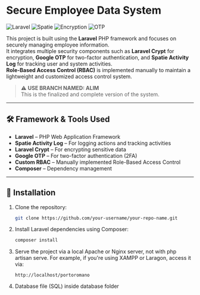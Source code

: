 # Secure Employee Data System

![Laravel](https://img.shields.io/badge/Laravel-FF2D20?style=for-the-badge&logo=laravel&logoColor=white)
![Spatie](https://img.shields.io/badge/Spatie-Activity%20Log-blue?style=for-the-badge&logo=laravel&logoColor=white)
![Encryption](https://img.shields.io/badge/Laravel-Crypt-green?style=for-the-badge&logo=laravel&logoColor=white)
![OTP](https://img.shields.io/badge/Google%20OTP-2FA-yellow?style=for-the-badge&logo=google&logoColor=white)

This project is built using the **Laravel** PHP framework and focuses on securely managing employee information.  
It integrates multiple security components such as **Laravel Crypt** for encryption, **Google OTP** for two-factor authentication, and **Spatie Activity Log** for tracking user and system activities.  
**Role-Based Access Control (RBAC)** is implemented manually to maintain a lightweight and customized access control system.

> ⚠️ **USE BRANCH NAMED: ALIM**  
> This is the finalized and complete version of the system.

---

## 🛠 Framework & Tools Used

- **Laravel** – PHP Web Application Framework
- **Spatie Activity Log** – For logging actions and tracking activities
- **Laravel Crypt** – For encrypting sensitive data
- **Google OTP** – For two-factor authentication (2FA)
- **Custom RBAC** – Manually implemented Role-Based Access Control
- **Composer** – Dependency management

---

## 🚀 Installation

1. Clone the repository:
   ```bash
   git clone https://github.com/your-username/your-repo-name.git

2. Install Laravel dependencies using Composer:
   ```bash
   composer install

3. Serve the project via a local Apache or Nginx server, not with php artisan serve.
For example, if you're using XAMPP or Laragon, access it via:
    ```arduino
   http://localhost/portoromano

4. Database file (SQL) inside database folder
